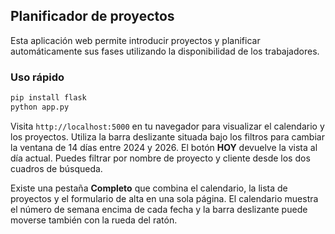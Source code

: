 ## Planificador de proyectos

Esta aplicación web permite introducir proyectos y planificar automáticamente sus
fases utilizando la disponibilidad de los trabajadores.

### Uso rápido

```bash
pip install flask
python app.py
```

Visita `http://localhost:5000` en tu navegador para visualizar el calendario y
los proyectos. Utiliza la barra deslizante situada bajo los filtros para
cambiar la ventana de 14 días entre 2024 y 2026. El botón **HOY** devuelve la
vista al día actual. Puedes filtrar por nombre de proyecto y cliente desde los
dos cuadros de búsqueda.

Existe una pestaña **Completo** que combina el calendario, la lista de proyectos
y el formulario de alta en una sola página. El calendario muestra el número de
semana encima de cada fecha y la barra deslizante puede moverse también con la
rueda del ratón.
